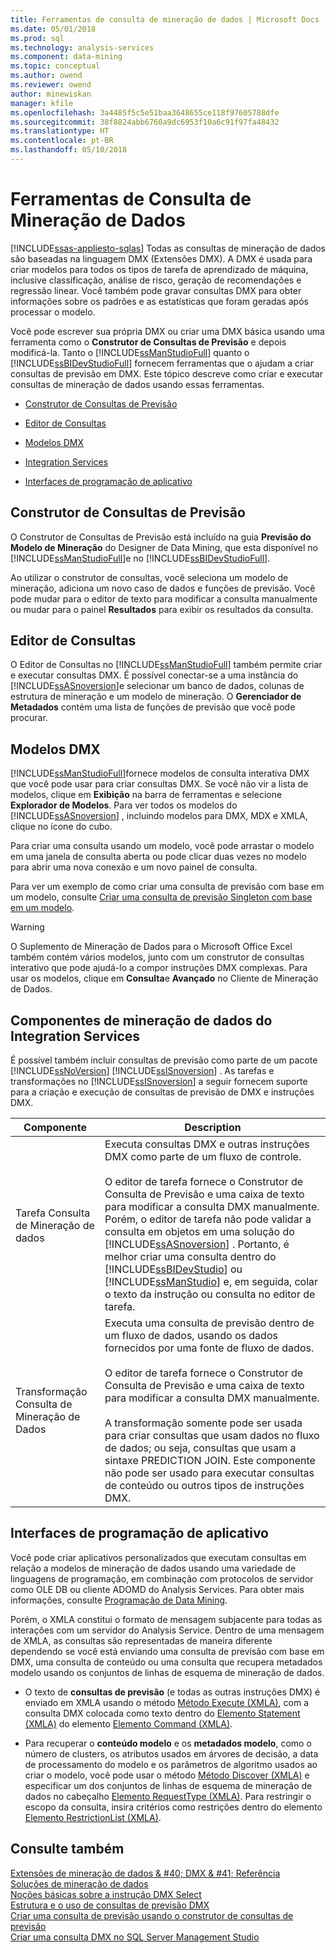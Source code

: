 ```yaml
---
title: Ferramentas de consulta de mineração de dados | Microsoft Docs
ms.date: 05/01/2018
ms.prod: sql
ms.technology: analysis-services
ms.component: data-mining
ms.topic: conceptual
ms.author: owend
ms.reviewer: owend
author: minewiskan
manager: kfile
ms.openlocfilehash: 3a4485f5c5e51baa3648655ce118f97605788dfe
ms.sourcegitcommit: 38f8824abb6760a9dc6953f10a6c91f97fa48432
ms.translationtype: HT
ms.contentlocale: pt-BR
ms.lasthandoff: 05/10/2018
---
```

# <a name="data-mining-query-tools"></a>Ferramentas de Consulta de Mineração de Dados
[!INCLUDE[ssas-appliesto-sqlas](../../includes/ssas-appliesto-sqlas.md)]
  Todas as consultas de mineração de dados são baseadas na linguagem DMX (Extensões DMX). A DMX é usada para criar modelos para todos os tipos de tarefa de aprendizado de máquina, inclusive classificação, análise de risco, geração de recomendações e regressão linear. Você também pode gravar consultas DMX para obter informações sobre os padrões e as estatísticas que foram geradas após processar o modelo.  
  
 Você pode escrever sua própria DMX ou criar uma DMX básica usando uma ferramenta como o **Construtor de Consultas de Previsão** e depois modificá-la. Tanto o [!INCLUDE[ssManStudioFull](../../includes/ssmanstudiofull-md.md)] quanto o [!INCLUDE[ssBIDevStudioFull](../../includes/ssbidevstudiofull-md.md)] fornecem ferramentas que o ajudam a criar consultas de previsão em DMX. Este tópico descreve como criar e executar consultas de mineração de dados usando essas ferramentas.  
  
-   [Construtor de Consultas de Previsão](#bkmk_Builder)  
  
-   [Editor de Consultas](#bkmk_QueryEditor)  
  
-   [Modelos DMX](#bkmk_Templates)  
  
-   [Integration Services](#bkmk_SSIS)  
  
-   [Interfaces de programação de aplicativo](#bkmk_API)  
  
##  <a name="bkmk_Builder"></a> Construtor de Consultas de Previsão  
 O Construtor de Consultas de Previsão está incluído na guia **Previsão do Modelo de Mineração** do Designer de Data Mining, que esta disponível no [!INCLUDE[ssManStudioFull](../../includes/ssmanstudiofull-md.md)]e no [!INCLUDE[ssBIDevStudioFull](../../includes/ssbidevstudiofull-md.md)].  
  
 Ao utilizar o construtor de consultas, você seleciona um modelo de mineração, adiciona um novo caso de dados e funções de previsão. Você pode mudar para o editor de texto para modificar a consulta manualmente ou mudar para o painel **Resultados** para exibir os resultados da consulta.  
  
##  <a name="bkmk_QueryEditor"></a> Editor de Consultas  
 O Editor de Consultas no [!INCLUDE[ssManStudioFull](../../includes/ssmanstudiofull-md.md)] também permite criar e executar consultas DMX. É possível conectar-se a uma instância do [!INCLUDE[ssASnoversion](../../includes/ssasnoversion-md.md)]e selecionar um banco de dados, colunas de estrutura de mineração e um modelo de mineração. O **Gerenciador de Metadados** contém uma lista de funções de previsão que você pode procurar.  
  
##  <a name="bkmk_Templates"></a> Modelos DMX  
 [!INCLUDE[ssManStudioFull](../../includes/ssmanstudiofull-md.md)]fornece modelos de consulta interativa DMX que você pode usar para criar consultas DMX. Se você não vir a lista de modelos, clique em **Exibição** na barra de ferramentas e selecione **Explorador de Modelos**. Para ver todos os modelos do [!INCLUDE[ssASnoversion](../../includes/ssasnoversion-md.md)] , incluindo modelos para DMX, MDX e XMLA, clique no ícone do cubo.  
  
 Para criar uma consulta usando um modelo, você pode arrastar o modelo em uma janela de consulta aberta ou pode clicar duas vezes no modelo para abrir uma nova conexão e um novo painel de consulta.  
  
 Para ver um exemplo de como criar uma consulta de previsão com base em um modelo, consulte [Criar uma consulta de previsão Singleton com base em um modelo](../../analysis-services/data-mining/create-a-singleton-prediction-query-from-a-template.md).  
  
> [!WARNING]  
>  O Suplemento de Mineração de Dados para o Microsoft Office Excel também contém vários modelos, junto com um construtor de consultas interativo que pode ajudá-lo a compor instruções DMX complexas. Para usar os modelos, clique em **Consulta**e **Avançado** no Cliente de Mineração de Dados.  
  
##  <a name="bkmk_SSIS"></a> Componentes de mineração de dados do Integration Services  
 É possível também incluir consultas de previsão como parte de um pacote [!INCLUDE[ssNoVersion](../../includes/ssnoversion-md.md)] [!INCLUDE[ssISnoversion](../../includes/ssisnoversion-md.md)] . As tarefas e transformações no [!INCLUDE[ssISnoversion](../../includes/ssisnoversion-md.md)] a seguir fornecem suporte para a criação e execução de consultas de previsão de DMX e instruções DMX.  
  
|Componente|Description|  
|---------------|-----------------|  
|Tarefa Consulta de Mineração de dados|Executa consultas DMX e outras instruções DMX como parte de um fluxo de controle.<br /><br /> O editor de tarefa fornece o Construtor de Consulta de Previsão e uma caixa de texto para modificar a consulta DMX manualmente. Porém, o editor de tarefa não pode validar a consulta em objetos em uma solução do [!INCLUDE[ssASnoversion](../../includes/ssasnoversion-md.md)] . Portanto, é melhor criar uma consulta dentro do [!INCLUDE[ssBIDevStudio](../../includes/ssbidevstudio-md.md)] ou [!INCLUDE[ssManStudio](../../includes/ssmanstudio-md.md)] e, em seguida, colar o texto da instrução ou consulta no editor de tarefa.|  
|Transformação Consulta de Mineração de Dados|Executa uma consulta de previsão dentro de um fluxo de dados, usando os dados fornecidos por uma fonte de fluxo de dados.<br /><br /> O editor de tarefa fornece o Construtor de Consulta de Previsão e uma caixa de texto para modificar a consulta DMX manualmente.<br /><br /> A transformação somente pode ser usada para criar consultas que usam dados no fluxo de dados; ou seja, consultas que usam a sintaxe PREDICTION JOIN. Este componente não pode ser usado para executar consultas de conteúdo ou outros tipos de instruções DMX.|  
  
##  <a name="bkmk_API"></a> Interfaces de programação de aplicativo  
 Você pode criar aplicativos personalizados que executam consultas em relação a modelos de mineração de dados usando uma variedade de linguagens de programação, em combinação com protocolos de servidor como OLE DB ou cliente ADOMD do Analysis Services. Para obter mais informações, consulte [Programação de Data Mining](../../analysis-services/data-mining-programming.md).  
  
 Porém, o XMLA constitui o formato de mensagem subjacente para todas as interações com um servidor do Analysis Service. Dentro de uma mensagem de XMLA, as consultas são representadas de maneira diferente dependendo se você está enviando uma consulta de previsão com base em DMX, uma consulta de conteúdo ou uma consulta que recupera metadados modelo usando os conjuntos de linhas de esquema de mineração de dados.  
  
-   O texto de **consultas de previsão** (e todas as outras instruções DMX) é enviado em XMLA usando o método [Método Execute &#40;XMLA&#41;](../../analysis-services/xmla/xml-elements-methods-execute.md), com a consulta DMX colocada como texto dentro do [Elemento Statement &#40;XMLA&#41;](../../analysis-services/xmla/xml-elements-commands/statement-element-xmla.md) do elemento [Elemento Command &#40;XMLA&#41;](../../analysis-services/xmla/xml-elements-properties/command-element-xmla.md).  
  
-   Para recuperar o **conteúdo modelo** e os **metadados modelo**, como o número de clusters, os atributos usados em árvores de decisão, a data de processamento do modelo e os parâmetros de algoritmo usados ao criar o modelo, você pode usar o método [Método Discover &#40;XMLA&#41;](../../analysis-services/xmla/xml-elements-methods-discover.md) e especificar um dos conjuntos de linhas de esquema de mineração de dados no cabeçalho [Elemento RequestType &#40;XMLA&#41;](../../analysis-services/xmla/xml-elements-properties/requesttype-element-xmla.md). Para restringir o escopo da consulta, insira critérios como restrições dentro do elemento [Elemento RestrictionList &#40;XMLA&#41;](../../analysis-services/xmla/xml-elements-properties/restrictionlist-element-xmla.md).  
  
## <a name="see-also"></a>Consulte também  
 [Extensões de mineração de dados & #40; DMX & #41; Referência](../../dmx/data-mining-extensions-dmx-reference.md)   
 [Soluções de mineração de dados](../../analysis-services/data-mining/data-mining-solutions.md)   
 [Noções básicas sobre a instrução DMX Select](../../dmx/understanding-the-dmx-select-statement.md)   
 [Estrutura e o uso de consultas de previsão DMX](../../dmx/structure-and-usage-of-dmx-prediction-queries.md)   
 [Criar uma consulta de previsão usando o construtor de consultas de previsão](../../analysis-services/data-mining/create-a-prediction-query-using-the-prediction-query-builder.md)   
 [Criar uma consulta DMX no SQL Server Management Studio](../../analysis-services/data-mining/create-a-dmx-query-in-sql-server-management-studio.md)  
  
  
